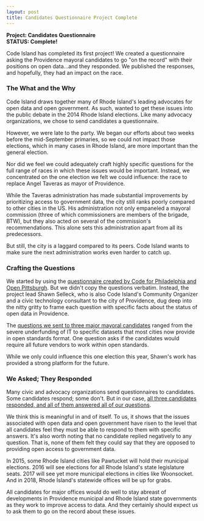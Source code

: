 ```yaml
---
layout: post
title: Candidates Questionnaire Project Complete
---
```


<p><strong>Project: Candidates Questionnaire 
<br />STATUS: Complete!</strong></p>

<p>Code Island has completed its first project! We created a questionnaire asking the Providence mayoral candidates to go "on the record" with their positions on open data...and they responded. We published the responses, and hopefully, they had an impact on the race.

<h3>The What and the Why</h3>

<p>Code Island draws together many of Rhode Island's leading advocates for open data and open government. As such, wanted to get these issues into the public debate in the 2014 Rhode Island elections. Like many advocacy organizations, we chose to send candidates a questionnaire.</p>

<p>However, we were late to the party. We began our efforts about two weeks before the mid-September primaries, so we could not impact those elections, which in many cases in Rhode Island, are more important than the general election.</p> 

<p>Nor did we feel we could adequately craft highly specific questions for the full range of races in which these issues would be important. Instead, we concentrated on the one election we felt we could influence: the race to replace Angel Taveras as mayor of Providence.</p> 

<p>While the Taveras administration has made substantial improvements by prioritizing access to government data, the city still ranks poorly compared to other cities in the US. His administration not only empaneled a mayoral commission (three of which commissioners are members of the brigade, BTW), but they also acted on several of the commission's recommendations. This alone sets this administration apart from all its predecessors.</p>

<p>But still, the city is a laggard compared to its peers. Code Island wants to make sure the next administration works even harder to catch up.</p>

<h3>Crafting the Questions</h3>

<p>We started by using the <a href="http://opendatapa.files.wordpress.com/2014/03/pastatewideopendataquestionaire.pdf">questionnaire created by Code for Philadelphia and Open Pittsburgh</a>. But we didn't copy the questions verbatim. Instead, the project lead Shawn Selleck, who is also Code Island's Community Organizer and a civic technology consultant to the city of Providence, dug deep into the nitty gritty to frame each question with specific facts about the status of open data in Providence.</p>

<p>The <a href="/candidate-questionnaire/">questions we sent to three major mayoral candidates</a> ranged from the severe underfunding of IT to specific datasets that most cities now provide in open standards format. One question asks if the candidates would require all future vendors to work within open standards.</p> 

<p>While we only could influence this one election this year, Shawn's work has provided a strong platform for the future.</p>

<h3>We Asked; They Responded</h3>

<p>Many civic and advocacy organizations send questionnaires to candidates. Some candidates respond; some don't. But in our case, <a href="/candidate-questionnaire/responses/">all three candidates responded, and all of them answered all of our questions</a>.</p>

<p>We think this is meaningful in and of itself. To us, it shows that the issues associated with open data and open government have risen to the level that all candidates feel they must be able to respond to them with specific answers. It's also worth noting that no candidate replied negatively to any question. That is, none of them felt they could say that they are opposed to providing open access to government data.</p>

<p>In 2015, some Rhode Island cities like Pawtucket will hold their municipal elections. 2016 will see elections for all Rhode Island's state legislature seats. 2017 will see yet more municipal elections in cities like Woonsocket. And in 2018, Rhode Island's statewide offices will be up for grabs.</p>

<p>All candidates for major offices would do well to stay abreast of developments in Providence municipal and Rhode Island state governments as they work to improve access to data. And they certainly should expect us to ask them to go on the record about these issues. </p>
